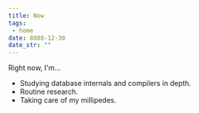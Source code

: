 ```yaml
---
title: Now
tags: 
 - home
date: 8888-12-30
date_str: ""
---
```


Right now, I'm...
<ul>
  <li>Studying database internals and compilers in depth.</li>
  <li>Routine research.</li>
  <li>Taking care of my millipedes.</li>
</ul>

<!--<details>
  <summary>
  <h3 class="title">test test</h3>
  <span>↓</span>
  </summary>
  <div class="detail">
    slfjsldfjslkdfjlskjdf
    <details>
    <summary>
    <h4 class="title">test test</h4>
    <span>↓</span>
    </summary>
    <div class="detail">
      <p>sdfsdfsdfkljsdlf</p>
    </div>
  </details>
  </div>
</details>-->
